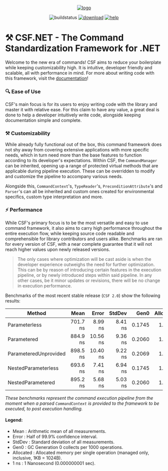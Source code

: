 <p align="center">
    <a href="https://github.com/csmir/CSF.NET/wiki">
        <img src="https://user-images.githubusercontent.com/68127614/199816747-eadf3197-8be7-460a-879a-ae5ad2a903af.png" alt="logo">
    </a>
</p>

<p align="center">
    <img alt="buildstatus" src="https://img.shields.io/github/actions/workflow/status/csmir/CSF.NET/dotnet.yml?branch=master&style=for-the-badge">
    <a href="https://nuget.org/packages/CSF.NET"><img alt="download" src="https://img.shields.io/static/v1?style=for-the-badge&message=download%20on%20nuget&color=004880&logo=NuGet&logoColor=FFFFFF&label="></a>
    <a href="https://discord.gg/T7hCvShAx5"><img alt="help" src="https://img.shields.io/discord/1092510256384450652?style=for-the-badge"></a>
</p>

# ⚒️ CSF.NET - The Command Standardization Framework for .NET

Welcome to the new era of commands! CSF aims to reduce your boilerplate while keeping customizability high. It is intuitive, developer friendly and scalable, all with performance in mind. For more about writing code with this framework, visit the [documentation](https://github.com/csmir/CSF.NET/wiki)!

### 🔍 Ease of Use

CSF's main focus is for its users to enjoy writing code with the library and master it with relative ease. For this claim to have any value, a great deal is done to help a developer intuitively write code, alongside keeping documentation simple and complete.

### ⚒️ Customizability

While already fully functional out of the box, this command framework does not shy away from covering extensive applications with more specific needs, which in turn need more than the base features to function according to its developer's expectations. Within CSF, the `CommandManager` can be inherited, opening up a range of protected virtual methods that are applicable during pipeline execution. These can be overridden to modify and customize the pipeline to accompany various needs. 

Alongside this, `CommandContext`'s, `TypeReader`'s, `PreconditionAttribute`'s and `Parser`'s can all be inherited and custom ones created for environmental specifics, custom type interpretation and more.

### ⚡ Performance

While CSF's primary focus is to be the most versatile and easy to use command framework, it also aims to carry high performance throughout the entire execution flow, while keeping source code readable and comprehensible for library contributors and users alike. 
Benchmarks are ran for every version of CSF, with a near complete guarantee that it will not reach higher values upon newly released versions.

> The only cases where optimization will be cast aside is when the developer experience outweighs the need for further optimization. 
> This can be by reason of introducing certain features in the execution pipeline, or by newly introduced steps within said pipeline. In any other cases, be it minor updates or revisions, there will be no change in execution performance.

Benchmarks of the most recent stable release (`CSF 2.0`) show the following results:

|                Method |     Mean |    Error |  StdDev |   Gen0 | Allocated |
|---------------------- |---------:|---------:|--------:|-------:|----------:|
|         Parameterless | 701.7 ns |  8.99 ns | 8.41 ns | 0.1745 |   1.07 KB |
|           Parametered | 884.9 ns | 10.56 ns | 9.36 ns | 0.2060 |   1.27 KB |
| ParameteredUnprovided | 898.5 ns | 10.40 ns | 9.22 ns | 0.2069 |   1.27 KB |
|   NestedParameterless | 693.6 ns |  7.41 ns | 6.94 ns | 0.1745 |   1.07 KB |
|     NestedParametered | 895.2 ns |  5.68 ns | 5.03 ns | 0.2060 |   1.27 KB |

*These benchmarks represent the command execution pipeline from the moment when a parsed `CommandContext` is provided to the framework to be executed, to post execution handling.*

#### Legend:
- Mean      : Arithmetic mean of all measurements.
- Error     : Half of 99.9% confidence interval.
- StdDev    : Standard deviation of all measurements.
- Gen0      : GC Generation 0 collects per 1000 operations.
- Allocated : Allocated memory per single operation (managed only, inclusive, 1KB = 1024B).
- 1 ns      : 1 Nanosecond (0.000000001 sec).
